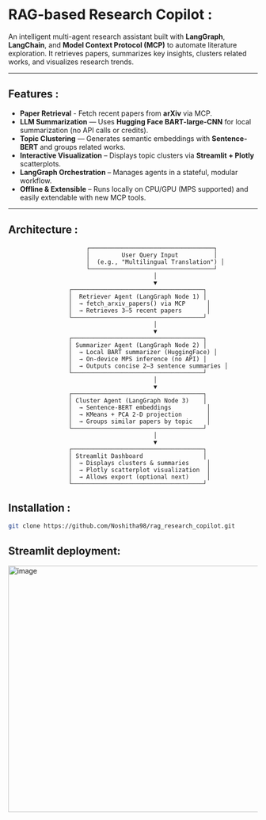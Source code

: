 # RAG-based Research Copilot :

An intelligent multi-agent research assistant built with **LangGraph**, **LangChain**, and **Model Context Protocol (MCP)** to automate literature exploration. It retrieves papers, summarizes key insights, clusters related works, and visualizes research trends.

---

## Features :
-  **Paper Retrieval** - Fetch recent papers from **arXiv** via MCP.  
-  **LLM Summarization** — Uses **Hugging Face BART-large-CNN** for local summarization (no API calls or credits).
-  **Topic Clustering** — Generates semantic embeddings with **Sentence-BERT** and groups related works.
-  **Interactive Visualization** – Displays topic clusters via **Streamlit + Plotly** scatterplots.
-  **LangGraph Orchestration** – Manages agents in a stateful, modular workflow.
-  **Offline & Extensible** – Runs locally on CPU/GPU (MPS supported) and easily extendable with new MCP tools.

---

## Architecture :
                          ┌───────────────────────────────────┐
                          │         User Query Input          │
                          │  (e.g., "Multilingual Translation") │
                          └───────────────────────────────────┘
                                             │
                                             ▼
                     ┌─────────────────────────────────────┐
                     │  Retriever Agent (LangGraph Node 1) │
                     │  → fetch_arxiv_papers() via MCP      │
                     │  → Retrieves 3–5 recent papers       │
                     └─────────────────────────────────────┘
                                             │
                                             ▼
                     ┌─────────────────────────────────────┐
                     │ Summarizer Agent (LangGraph Node 2) │
                     │  → Local BART summarizer (HuggingFace) │
                     │  → On-device MPS inference (no API) │
                     │  → Outputs concise 2–3 sentence summaries │
                     └─────────────────────────────────────┘
                                             │
                                             ▼
                     ┌─────────────────────────────────────┐
                     │ Cluster Agent (LangGraph Node 3)    │
                     │  → Sentence-BERT embeddings          │
                     │  → KMeans + PCA 2-D projection       │
                     │  → Groups similar papers by topic    │
                     └─────────────────────────────────────┘
                                             │
                                             ▼
                     ┌─────────────────────────────────────┐
                     │ Streamlit Dashboard                 │
                     │  → Displays clusters & summaries     │
                     │  → Plotly scatterplot visualization  │
                     │  → Allows export (optional next)     │
                     └─────────────────────────────────────┘


## Installation :
```bash
git clone https://github.com/Noshitha98/rag_research_copilot.git
```
## Streamlit deployment:
<img width="1070" height="498" alt="image" src="https://github.com/user-attachments/assets/2876869d-8b62-43a7-97b5-abf9a31b4dda" />
